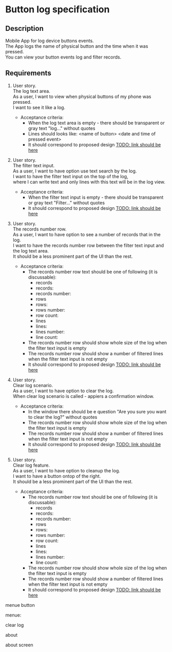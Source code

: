 # Button log specification

## Description

Mobile App for log device buttons events.<br>
The App logs the name of physical button and the time when it was pressed.<br>
You can view your button events log and filter records.<br>

## Requirements

1. User story.<br>
The log text area.<br>
As a user, I want to view when physical buttons of my phone was pressed.<br>
I want to see it like a log.<br>
   - Acceptance criteria:
     - When the log text area is empty - there should be transparent or gray text "log..." without quotes
     - Lines should looks like: &lt;name of button> &lt;date and time of pressed event>
     - It should correspond to proposed design [TODO: link should be here]()

2. User story.<br>
The filter text input.<br>
As a user, I want to have option use text search by the log.<br>
I want to have the filter text input on the top of the log,<br>
where I can write text and only lines with this text will be in the log view.<br>
   - Acceptance criteria:
     - When the filter text input is empty - there should be transparent or gray text "Filter..." without quotes
     - It should correspond to proposed design [TODO: link should be here]()

3. User story.<br>
The records number row.<br>
As a user, I want to have option to see a number of records that in the log.<br>
I want to have the records number row between the filter text input and the log text area.<br>
It should be a less prominent part of the UI than the rest.<br>
   - Acceptance criteria:
     - The records number row text should be one of following (it is discussable):
       - <number of records> records
       - records: <number of records>
       - records number: <number of records>
       - <number of records> rows
       - rows: <number of records>
       - rows number: <number of records>
       - row count: <number of records>
       - <number of records> lines
       - lines: <number of records>
       - lines number: <number of records>
       - line count: <number of records>
     - The records number row should show whole size of the log when the filter text input is empty
     - The records number row should show a number of filtered lines when the filter text input is not empty
     - It should correspond to proposed design [TODO: link should be here]()

4. User story.<br>
Clear log scenario.<br>
As a user, I want to have option to clear the log.<br>
When clear log scenario is called - appiers a confirmation window.<br>
   - Acceptance criteria:
     - In the window there should be e question "Are you sure you want to clear the log?" without quotes
     - The records number row should show whole size of the log when the filter text input is empty
     - The records number row should show a number of filtered lines when the filter text input is not empty
     - It should correspond to proposed design [TODO: link should be here]()

5. User story.<br>
Clear log feature.<br>
As a user, I want to have option to cleanup the log.<br>
I want to have a button ontop of the right.<br>
It should be a less prominent part of the UI than the rest.<br>
   - Acceptance criteria:
     - The records number row text should be one of following (it is discussable):
       - <number of records> records
       - records: <number of records>
       - records number: <number of records>
       - <number of records> rows
       - rows: <number of records>
       - rows number: <number of records>
       - row count: <number of records>
       - <number of records> lines
       - lines: <number of records>
       - lines number: <number of records>
       - line count: <number of records>
     - The records number row should show whole size of the log when the filter text input is empty
     - The records number row should show a number of filtered lines when the filter text input is not empty
     - It should correspond to proposed design [TODO: link should be here]()

menue button

menue:

clear log

about

about screen
